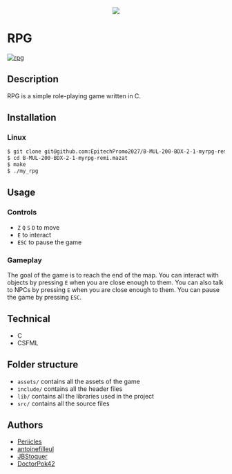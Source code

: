 <div align="center">
    <img src="assets/imgs/map.png" />
</div>

# RPG

[![rpg](https://github.com/DoctorPok42/RPG/actions/workflows/rpg.yml/badge.svg?branch=main)](https://github.com/DoctorPok42/RPG/actions/workflows/rpg.yml)

## Description

RPG is a simple role-playing game written in C.

## Installation

### Linux

```bash
$ git clone git@github.com:EpitechPromo2027/B-MUL-200-BDX-2-1-myrpg-remi.mazat.git
$ cd B-MUL-200-BDX-2-1-myrpg-remi.mazat
$ make
$ ./my_rpg
```

## Usage

### Controls

-   `Z` `Q` `S` `D` to move
-   `E` to interact
-   `ESC` to pause the game

### Gameplay

The goal of the game is to reach the end of the map. You can interact with objects by pressing `E` when you are close enough to them. You can also talk to NPCs by pressing `E` when you are close enough to them. You can pause the game by pressing `ESC`.

## Technical

- C
- CSFML

## Folder structure

-   `assets/` contains all the assets of the game
-   `include/` contains all the header files
-   `lib/` contains all the libraries used in the project
-   `src/` contains all the source files

## Authors

- [Periicles](https://github.com/Periicles)
- [antoinefilleul](https://github.com/antoinefilleul)
- [JBStoquer](https://github.com/JBStoquer)
- [DoctorPok42](https://github.com/DoctorPok42)
